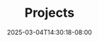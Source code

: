 ---
weight: 999
title: "Projects"
description: ""
icon: "article"
date: "2025-03-04T14:30:18-08:00"
lastmod: "2025-03-04T14:30:18-08:00"
draft: false
toc: true
---